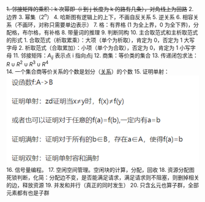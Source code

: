 ~~1. 邻接矩阵的乘积：k 次幂即（i 到 j 长度为 k 的路有几条），对角线上为回路~~
2. 边界
3. 幂集（$2^n$）
4. 哈斯图有逻辑上的上下，不画自反关系
5. 逆关系
6. 相容关系（不画环，对称只需要单边表示）
7. 格：有界格 (1 为全上界，0 为全下界)，分配格，布尔格，有补格
8. 带量词的推理
9. 判断同构
10. 主合取范式和主析取范式的形式
	1. 合取范式（析取累乘）：大项（单个为析取），肯定为 0，否定为 1 大写字母
	2. 析取范式（合取累加）：小项（单个为合取），否定为 0，肯定为 1 小写字母
11. 邻接矩阵：$A_{ij}$ 表示点 i 指向点j
12. 商集：等价类的集合
13. 传递闭包求法：$R\cup R^{2}\cup R^{3}\cup R^4$  
14. 一个集合商等价关系的个数是划分（[关系](离散数学/关系.md#^p9djby)）的个数
15. 证明单射：![](附件/Pasted%20image%2020230321093841.png)
16. 信号量编程。
17. 空闲空间管理。空闲块的计算，分配，回收
18. 资源分配图死锁判断，化简：分配边不变，是否能满足请求，满足请求则不阻塞，则删掉相关的边，释放资源
19. 并发和并行（真正的同时发生）
20. 只含幺元也算子群，全部元素都有也是子群
